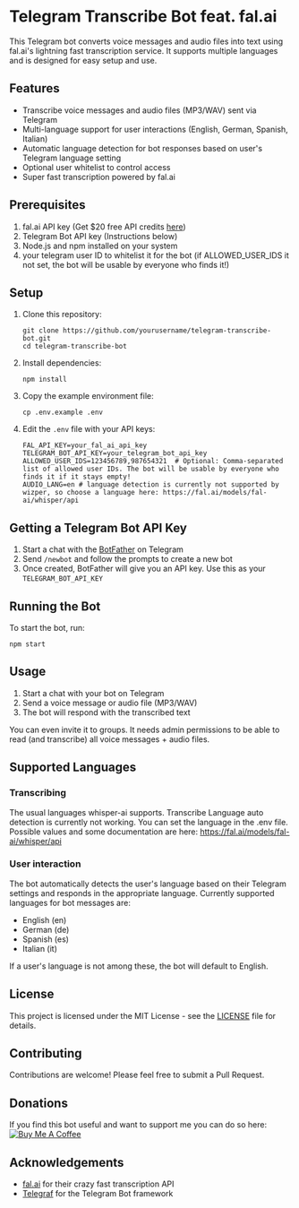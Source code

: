 # Telegram Transcribe Bot feat. fal.ai

This Telegram bot converts voice messages and audio files into text using fal.ai's lightning fast transcription service. It supports multiple languages and is designed for easy setup and use.

## Features

- Transcribe voice messages and audio files (MP3/WAV) sent via Telegram
- Multi-language support for user interactions (English, German, Spanish, Italian)
- Automatic language detection for bot responses based on user's Telegram language setting
- Optional user whitelist to control access
- Super fast transcription powered by fal.ai

## Prerequisites

1. fal.ai API key (Get $20 free API credits [here](https://www.fal.ai/))
2. Telegram Bot API key (Instructions below)
3. Node.js and npm installed on your system
4. your telegram user ID to whitelist it for the bot (if ALLOWED_USER_IDS it not set, the bot will be usable by everyone who finds it!) 

## Setup

1. Clone this repository:
   ```
   git clone https://github.com/yourusername/telegram-transcribe-bot.git
   cd telegram-transcribe-bot
   ```

2. Install dependencies:
   ```
   npm install
   ```

3. Copy the example environment file:
   ```
   cp .env.example .env
   ```

4. Edit the `.env` file with your API keys:
   ```
   FAL_API_KEY=your_fal_ai_api_key
   TELEGRAM_BOT_API_KEY=your_telegram_bot_api_key
   ALLOWED_USER_IDS=123456789,987654321  # Optional: Comma-separated list of allowed user IDs. The bot will be usable by everyone who finds it if it stays empty!
   AUDIO_LANG=en # language detection is currently not supported by wizper, so choose a language here: https://fal.ai/models/fal-ai/whisper/api
   
   ```

## Getting a Telegram Bot API Key

1. Start a chat with the [BotFather](https://t.me/botfather) on Telegram
2. Send `/newbot` and follow the prompts to create a new bot
3. Once created, BotFather will give you an API key. Use this as your `TELEGRAM_BOT_API_KEY`

## Running the Bot

To start the bot, run:

```
npm start
```

## Usage

1. Start a chat with your bot on Telegram
2. Send a voice message or audio file (MP3/WAV)
3. The bot will respond with the transcribed text

You can even invite it to groups. It needs admin permissions to be able to read (and transcribe) all voice messages + audio files.

## Supported Languages
### Transcribing
The usual languages whisper-ai supports. 
Transcribe Language auto detection is currently not working. 
You can set the language in the .env file. 
Possible values and some documentation are here:
https://fal.ai/models/fal-ai/whisper/api

### User interaction
The bot automatically detects the user's language based on their Telegram settings and responds in the appropriate language. Currently supported languages for bot messages are:

- English (en)
- German (de)
- Spanish (es)
- Italian (it)

If a user's language is not among these, the bot will default to English.

## License

This project is licensed under the MIT License - see the [LICENSE](LICENSE) file for details.

## Contributing

Contributions are welcome! Please feel free to submit a Pull Request.

## Donations
If you find this bot useful and want to support me you can do so here:
[![Buy Me A Coffee](https://www.buymeacoffee.com/assets/img/custom_images/orange_img.png)](https://buymeacoffee.com/mxlsr)

## Acknowledgements

- [fal.ai](https://www.fal.ai/) for their crazy fast transcription API
- [Telegraf](https://github.com/telegraf/telegraf) for the Telegram Bot framework
